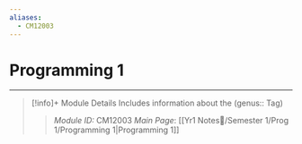 ```yaml
---
aliases:
  - CM12003
---
```

# Programming 1
---
> [!info]+ Module Details
> Includes information about the (genus:: Tag)
> > *Module ID:* CM12003
> > *Main Page*: [[Yr1 Notes📗/Semester 1/Prog 1/Programming 1|Programming 1]]
